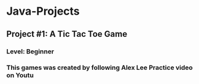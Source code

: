 # Java-Projects

## Project #1: A Tic Tac Toe Game
### Level: Beginner
### This games was created by following  Alex Lee Practice video on Youtu
